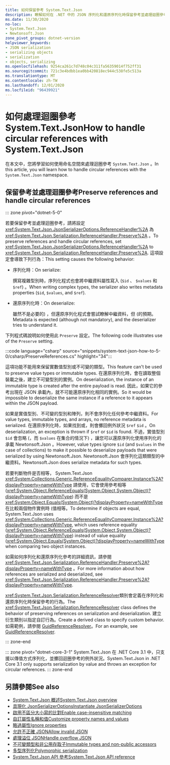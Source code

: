 ```yaml
---
title: 如何保留參考 System.Text.Json
description: 瞭解如何在 .NET 中的 JSON 序列化和還原序列化時保留參考並處理迴圈參考。
ms.date: 11/30/2020
no-loc:
- System.Text.Json
- Newtonsoft.Json
zone_pivot_groups: dotnet-version
helpviewer_keywords:
- JSON serialization
- serializing objects
- serialization
- objects, serializing
ms.openlocfilehash: 9254ca261c7d748c04c311fa56359014f752ff31
ms.sourcegitcommit: 721c3e4bdbb1ea0bb420818ec944c538fe5c513a
ms.translationtype: MT
ms.contentlocale: zh-TW
ms.lasthandoff: 12/01/2020
ms.locfileid: "96439921"
---
```

# <a name="how-to-handle-circular-references-with-no-locsystemtextjson"></a><span data-ttu-id="f1e61-103">如何處理迴圈參考 System.Text.Json</span><span class="sxs-lookup"><span data-stu-id="f1e61-103">How to handle circular references with System.Text.Json</span></span>

<span data-ttu-id="f1e61-104">在本文中，您將學習如何使用命名空間來處理迴圈參考 `System.Text.Json` 。</span><span class="sxs-lookup"><span data-stu-id="f1e61-104">In this article, you will learn how to handle circular references with the `System.Text.Json` namespace.</span></span>

## <a name="preserve-references-and-handle-circular-references"></a><span data-ttu-id="f1e61-105">保留參考並處理迴圈參考</span><span class="sxs-lookup"><span data-stu-id="f1e61-105">Preserve references and handle circular references</span></span>

::: zone pivot="dotnet-5-0"

<span data-ttu-id="f1e61-106">若要保留參考並處理迴圈參考，請將設定 <xref:System.Text.Json.JsonSerializerOptions.ReferenceHandler%2A> 為 <xref:System.Text.Json.Serialization.ReferenceHandler.Preserve%2A> 。</span><span class="sxs-lookup"><span data-stu-id="f1e61-106">To preserve references and handle circular references, set <xref:System.Text.Json.JsonSerializerOptions.ReferenceHandler%2A> to <xref:System.Text.Json.Serialization.ReferenceHandler.Preserve%2A>.</span></span> <span data-ttu-id="f1e61-107">這項設定會導致下列行為：</span><span class="sxs-lookup"><span data-stu-id="f1e61-107">This setting causes the following behavior:</span></span>

* <span data-ttu-id="f1e61-108">序列化時：</span><span class="sxs-lookup"><span data-stu-id="f1e61-108">On serialize:</span></span>

  <span data-ttu-id="f1e61-109">撰寫複雜型別時，序列化程式也會將中繼資料屬性寫入 (`$id` 、 `$values` 和 `$ref`) 。</span><span class="sxs-lookup"><span data-stu-id="f1e61-109">When writing complex types, the serializer also writes metadata properties (`$id`, `$values`, and `$ref`).</span></span>

* <span data-ttu-id="f1e61-110">還原序列化時：</span><span class="sxs-lookup"><span data-stu-id="f1e61-110">On deserialize:</span></span>

  <span data-ttu-id="f1e61-111">雖然不是必要的) ，但還原序列化程式會嘗試瞭解中繼資料，但 (的預期。</span><span class="sxs-lookup"><span data-stu-id="f1e61-111">Metadata is expected (although not mandatory), and the deserializer tries to understand it.</span></span>

<span data-ttu-id="f1e61-112">下列程式碼說明如何使用此 `Preserve` 設定。</span><span class="sxs-lookup"><span data-stu-id="f1e61-112">The following code illustrates use of the `Preserve` setting.</span></span>

:::code language="csharp" source="snippets/system-text-json-how-to-5-0/csharp/PreserveReferences.cs" highlight="34":::

<span data-ttu-id="f1e61-113">這項功能不能用來保留實數值型別或不可變的類型。</span><span class="sxs-lookup"><span data-stu-id="f1e61-113">This feature can't be used to preserve value types or immutable types.</span></span> <span data-ttu-id="f1e61-114">在還原序列化時，會在讀取整個裝載之後，建立不可變型別的實例。</span><span class="sxs-lookup"><span data-stu-id="f1e61-114">On deserialization, the instance of an immutable type is created after the entire payload is read.</span></span> <span data-ttu-id="f1e61-115">因此，如果它的參考出現在 JSON 承載內，就不可能還原序列化相同的實例。</span><span class="sxs-lookup"><span data-stu-id="f1e61-115">So it would be impossible to deserialize the same instance if a reference to it appears within the JSON payload.</span></span>

<span data-ttu-id="f1e61-116">如果是實值型別、不可變的型別和陣列，則不會序列化任何參考中繼資料。</span><span class="sxs-lookup"><span data-stu-id="f1e61-116">For value types, immutable types, and arrays, no reference metadata is serialized.</span></span> <span data-ttu-id="f1e61-117">在還原序列化時，如果找到或，則會擲回例外狀況 `$ref` `$id` 。</span><span class="sxs-lookup"><span data-stu-id="f1e61-117">On deserialization, an exception is thrown if `$ref` or `$id` is found.</span></span> <span data-ttu-id="f1e61-118">不過，實值型別 `$id` 會忽略 (，而 `$values` 在集合的情況下) ，讓您可以還原序列化使用序列化的承載 Newtonsoft.Json 。</span><span class="sxs-lookup"><span data-stu-id="f1e61-118">However, value types ignore `$id` (and `$values` in the case of collections) to make it possible to deserialize payloads that were serialized by using Newtonsoft.Json.</span></span>  <span data-ttu-id="f1e61-119">Newtonsoft.Json 會序列化這類類型的中繼資料。</span><span class="sxs-lookup"><span data-stu-id="f1e61-119">Newtonsoft.Json does serialize metadata for such types.</span></span>

<span data-ttu-id="f1e61-120">若要判斷物件是否相等， System.Text.Json <xref:System.Collections.Generic.ReferenceEqualityComparer.Instance%2A?displayProperty=nameWithType> 請使用，它會使用參考相等 (<xref:System.Object.ReferenceEquals(System.Object,System.Object)?displayProperty=nameWithType>) 而不是 <xref:System.Object.Equals(System.Object)?displayProperty=nameWithType> 在比較兩個物件實例時 (值相等。</span><span class="sxs-lookup"><span data-stu-id="f1e61-120">To determine if objects are equal, System.Text.Json uses <xref:System.Collections.Generic.ReferenceEqualityComparer.Instance%2A?displayProperty=nameWithType>, which uses reference equality (<xref:System.Object.ReferenceEquals(System.Object,System.Object)?displayProperty=nameWithType>) instead of value equality (<xref:System.Object.Equals(System.Object)?displayProperty=nameWithType> when comparing two object instances.</span></span>

<span data-ttu-id="f1e61-121">如需如何序列化和還原序列化參考的詳細資訊，請參閱 <xref:System.Text.Json.Serialization.ReferenceHandler.Preserve%2A?displayProperty=nameWithType> 。</span><span class="sxs-lookup"><span data-stu-id="f1e61-121">For more information about how references are serialized and deserialized, see <xref:System.Text.Json.Serialization.ReferenceHandler.Preserve%2A?displayProperty=nameWithType>.</span></span>

<span data-ttu-id="f1e61-122"><xref:System.Text.Json.Serialization.ReferenceResolver>類別會定義在序列化和還原序列化時保留參考的行為。</span><span class="sxs-lookup"><span data-stu-id="f1e61-122">The <xref:System.Text.Json.Serialization.ReferenceResolver> class defines the behavior of preserving references on serialization and deserialization.</span></span> <span data-ttu-id="f1e61-123">建立衍生類別以指定自訂行為。</span><span class="sxs-lookup"><span data-stu-id="f1e61-123">Create a derived class to specify custom behavior.</span></span> <span data-ttu-id="f1e61-124">如需範例，請參閱 [GuidReferenceResolver](https://github.com/dotnet/docs/blob/9d5e88edbd7f12be463775ffebbf07ac8415fe18/docs/standard/serialization/snippets/system-text-json-how-to-5-0/csharp/GuidReferenceResolverExample.cs)。</span><span class="sxs-lookup"><span data-stu-id="f1e61-124">For an example, see [GuidReferenceResolver](https://github.com/dotnet/docs/blob/9d5e88edbd7f12be463775ffebbf07ac8415fe18/docs/standard/serialization/snippets/system-text-json-how-to-5-0/csharp/GuidReferenceResolverExample.cs).</span></span>

::: zone-end

::: zone pivot="dotnet-core-3-1"
<span data-ttu-id="f1e61-125">System.Text.Json 在 .NET Core 3.1 中，只支援以傳值方式序列化，並擲回迴圈參考的例外狀況。</span><span class="sxs-lookup"><span data-stu-id="f1e61-125">System.Text.Json in .NET Core 3.1 only supports serialization by value and throws an exception for circular references.</span></span>
::: zone-end

## <a name="see-also"></a><span data-ttu-id="f1e61-126">另請參閱</span><span class="sxs-lookup"><span data-stu-id="f1e61-126">See also</span></span>

* [<span data-ttu-id="f1e61-127">System.Text.Json 概述</span><span class="sxs-lookup"><span data-stu-id="f1e61-127">System.Text.Json overview</span></span>](system-text-json-overview.md)
* [<span data-ttu-id="f1e61-128">具現化 JsonSerializerOptions</span><span class="sxs-lookup"><span data-stu-id="f1e61-128">Instantiate JsonSerializerOptions</span></span>](system-text-json-configure-options.md)
* [<span data-ttu-id="f1e61-129">啟用不區分大小寫的比對</span><span class="sxs-lookup"><span data-stu-id="f1e61-129">Enable case-insensitive matching</span></span>](system-text-json-character-casing.md)
* [<span data-ttu-id="f1e61-130">自訂屬性名稱和值</span><span class="sxs-lookup"><span data-stu-id="f1e61-130">Customize property names and values</span></span>](system-text-json-customize-properties.md)
* [<span data-ttu-id="f1e61-131">略過屬性</span><span class="sxs-lookup"><span data-stu-id="f1e61-131">Ignore properties</span></span>](system-text-json-ignore-properties.md)
* [<span data-ttu-id="f1e61-132">允許不正確 JSON</span><span class="sxs-lookup"><span data-stu-id="f1e61-132">Allow invalid JSON</span></span>](system-text-json-invalid-json.md)
* [<span data-ttu-id="f1e61-133">處理溢位 JSON</span><span class="sxs-lookup"><span data-stu-id="f1e61-133">Handle overflow JSON</span></span>](system-text-json-handle-overflow.md)
* [<span data-ttu-id="f1e61-134">不可變類型和非公用存取子</span><span class="sxs-lookup"><span data-stu-id="f1e61-134">Immutable types and non-public accessors</span></span>](system-text-json-immutability.md)
* [<span data-ttu-id="f1e61-135">多型序列化</span><span class="sxs-lookup"><span data-stu-id="f1e61-135">Polymorphic serialization</span></span>](system-text-json-polymorphism.md)
* <span data-ttu-id="f1e61-136">[System.Text.Json API 參考](xref:System.Text.Json)</span><span class="sxs-lookup"><span data-stu-id="f1e61-136">[System.Text.Json API reference](xref:System.Text.Json)</span></span>
